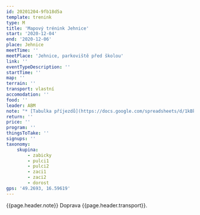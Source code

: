 ```yaml
---
id: 20201204-9fb18d5a
template: trenink
type: M
title: 'Mapový trénink Jehnice'
start: '2020-12-04'
end: '2020-12-06'
place: Jehnice
meetTime: ''
meetPlace: 'Jehnice, parkoviště před školou'
link: ''
eventTypeDescription: ''
startTime: ''
map: ''
terrain: ''
transport: vlastní
accomodation: ''
food: ''
leader: ABM
note: "* [Tabulka příjezdů](https://docs.google.com/spreadsheets/d/1kBkz4fRNtzndRUKCsunOPk2Y1SbF5ij5ZxqUe33MZ1w/edit?usp=sharing)\r\n* [Tady najdete parkoviště a start](https://en.mapy.cz/turisticka?vlastni-body&x=16.5911142&y=49.2691622&z=17&ut=Parkovi%C5%A1t%C4%9B&ut=Start&ut=C%C3%ADl&uc=9mKNCx8O8Vf4ggWufbjfDy&ud=Havl%C3%A1skova%2C%20Brno%2C%20Brno-m%C4%9Bsto&ud=49%C2%B016%2713.558%22N%2C%2016%C2%B035%2729.923%22E&ud=49%C2%B016%274.435%22N%2C%2016%C2%B035%2720.866%22E)\r\n* [Mapy](https://drive.google.com/drive/folders/1F42Z8Xk1iWjiUSXP_dhQFzexIXtiELM_?usp=sharing)\r\n* na kontrolách budou fáborky z mlíka\r\n* díky ABM za trénink!"
return: ''
price: ''
program: ''
thingsToTake: ''
signups: ''
taxonomy:
    skupina:
        - zabicky
        - pulci1
        - pulci2
        - zaci1
        - zaci2
        - dorost
gps: '49.2693, 16.59619'
---
```


{{page.header.note}}
 Doprava {{page.header.transport}}.
